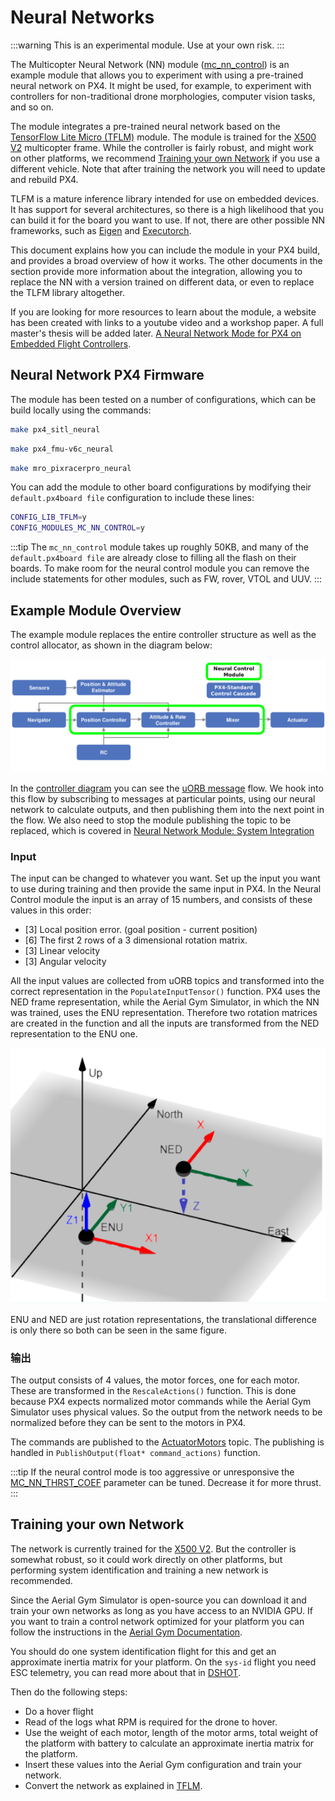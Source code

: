 # Neural Networks

<Badge type="tip" text="main (planned for: PX4 v1.17)" /> <Badge type="warning" text="Experimental" />

:::warning
This is an experimental module.
Use at your own risk.
:::

The Multicopter Neural Network (NN) module ([mc_nn_control](../modules/modules_controller.md#mc-nn-control)) is an example module that allows you to experiment with using a pre-trained neural network on PX4.
It might be used, for example, to experiment with controllers for non-traditional drone morphologies, computer vision tasks, and so on.

The module integrates a pre-trained neural network based on the [TensorFlow Lite Micro (TFLM)](../advanced/tflm.md) module.
The module is trained for the [X500 V2](../frames_multicopter/holybro_x500v2_pixhawk6c.md) multicopter frame.
While the controller is fairly robust, and might work on other platforms, we recommend [Training your own Network](#training-your-own-network) if you use a different vehicle.
Note that after training the network you will need to update and rebuild PX4.

TLFM is a mature inference library intended for use on embedded devices.
It has support for several architectures, so there is a high likelihood that you can build it for the board you want to use.
If not, there are other possible NN frameworks, such as [Eigen](https://eigen.tuxfamily.org/index.php?title=Main_Page) and [Executorch](https://pytorch.org/executorch-overview).

This document explains how you can include the module in your PX4 build, and provides a broad overview of how it works.
The other documents in the section provide more information about the integration, allowing you to replace the NN with a version trained on different data, or even to replace the TLFM library altogether.

If you are looking for more resources to learn about the module, a website has been created with links to a youtube video and a workshop paper. A full master's thesis will be added later. [A Neural Network Mode for PX4 on Embedded Flight Controllers](https://ntnu-arl.github.io/px4-nns/).

## Neural Network PX4 Firmware

The module has been tested on a number of configurations, which can be build locally using the commands:

```sh
make px4_sitl_neural
```

```sh
make px4_fmu-v6c_neural
```

```sh
make mro_pixracerpro_neural
```

You can add the module to other board configurations by modifying their `default.px4board file` configuration to include these lines:

```sh
CONFIG_LIB_TFLM=y
CONFIG_MODULES_MC_NN_CONTROL=y
```

:::tip
The `mc_nn_control` module takes up roughly 50KB, and many of the `default.px4board file` are already close to filling all the flash on their boards. To make room for the neural control module you can remove the include statements for other modules, such as FW, rover, VTOL and UUV.
:::

## Example Module Overview

The example module replaces the entire controller structure as well as the control allocator, as shown in the diagram below:

![neural_control](../../assets/advanced/neural_control.png)

In the [controller diagram](../flight_stack/controller_diagrams.md) you can see the [uORB message](../middleware/uorb.md) flow.
We hook into this flow by subscribing to messages at particular points, using our neural network to calculate outputs, and then publishing them into the next point in the flow.
We also need to stop the module publishing the topic to be replaced, which is covered in [Neural Network Module: System Integration](nn_module_utilities.md)

### Input

The input can be changed to whatever you want.
Set up the input you want to use during training and then provide the same input in PX4.
In the Neural Control module the input is an array of 15 numbers, and consists of these values in this order:

- [3] Local position error. (goal position - current position)
- [6] The first 2 rows of a 3 dimensional rotation matrix.
- [3] Linear velocity
- [3] Angular velocity

All the input values are collected from uORB topics and transformed into the correct representation in the `PopulateInputTensor()` function.
PX4 uses the NED frame representation, while the Aerial Gym Simulator, in which the NN was trained, uses the ENU representation.
Therefore two rotation matrices are created in the function and all the inputs are transformed from the NED representation to the ENU one.

![ENU-NED](../../assets/advanced/ENU-NED.png)

ENU and NED are just rotation representations, the translational difference is only there so both can be seen in the same figure.

### 输出

The output consists of 4 values, the motor forces, one for each motor.
These are transformed in the `RescaleActions()` function.
This is done because PX4 expects normalized motor commands while the Aerial Gym Simulator uses physical values.
So the output from the network needs to be normalized before they can be sent to the motors in PX4.

The commands are published to the [ActuatorMotors](../msg_docs/ActuatorMotors.md) topic.
The publishing is handled in `PublishOutput(float* command_actions)` function.

:::tip
If the neural control mode is too aggressive or unresponsive the [MC_NN_THRST_COEF](../advanced_config/parameter_reference.md#MC_NN_THRST_COEF) parameter can be tuned.
Decrease it for more thrust.
:::

## Training your own Network

The network is currently trained for the [X500 V2](../frames_multicopter/holybro_x500v2_pixhawk6c.md).
But the controller is somewhat robust, so it could work directly on other platforms, but performing system identification and training a new network is recommended.

Since the Aerial Gym Simulator is open-source you can download it and train your own networks as long as you have access to an NVIDIA GPU.
If you want to train a control network optimized for your platform you can follow the instructions in the [Aerial Gym Documentation](https://ntnu-arl.github.io/aerial_gym_simulator/9_sim2real/).

You should do one system identification flight for this and get an approximate inertia matrix for your platform.
On the `sys-id` flight you need ESC telemetry, you can read more about that in [DSHOT](../peripherals/dshot.md).

Then do the following steps:

- Do a hover flight
- Read of the logs what RPM is required for the drone to hover.
- Use the weight of each motor, length of the motor arms, total weight of the platform with battery to calculate an approximate inertia matrix for the platform.
- Insert these values into the Aerial Gym configuration and train your network.
- Convert the network as explained in [TFLM](tflm.md).

